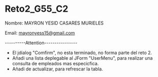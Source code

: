 # Reto2_G55_C2
Nombre: MAYRON YESID CASARES MURIELES

Email: mayronyess15@gmail.com

----------Attention----------------
* El jdialog "Comfirm", no esta terminado, no forma parte del reto 2.
* Añadi una lista deplegable al JForm "UserMenu", para realizar una consulta de empleados mas especicfica.
* Añadi de actualizar, para refrescar la tabla.
